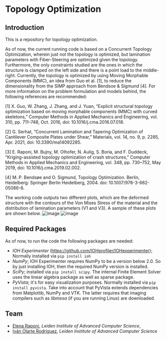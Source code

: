 # Topology Optimization
## Introduction
This is a repository for topology optimization.

As of now, the current running code is based on a Concurrent Topology Optimization, wherein just not the topology is optimized, but lamination parameters with Fiber-Steering are optimized given the topology. Furthermore, the only constraints studied are the ones in which the structure is clamped on the left side and there is a point load to the middle-right. Currently, the topology is optimized by using Moving Morphable Components (MMC), an idea from Guo et al. [1], to reduce the dimensionality from the SIMP approach from Bendsoe & Sigmund [4]. For more information on the problem formulation and models behind, the following references are recommended:


[1] X. Guo, W. Zhang, J. Zhang, and J. Yuan, “Explicit structural topology optimization based on moving morphable components (MMC) with curved skeletons,” Computer Methods in Applied Mechanics and Engineering, vol. 310, pp. 711–748, Oct. 2016, doi: 10.1016/j.cma.2016.07.018.

[2] G. Serhat, “Concurrent Lamination and Tapering Optimization of Cantilever Composite Plates under Shear,” Materials, vol. 14, no. 9, p. 2285, Apr. 2021, doi: 10.3390/ma14092285.

[3] E. Raponi, M. Bujny, M. Olhofer, N. Aulig, S. Boria, and F. Duddeck, “Kriging-assisted topology optimization of crash structures,” Computer Methods in Applied Mechanics and Engineering, vol. 348, pp. 730–752, May 2019, doi: 10.1016/j.cma.2019.02.002.

[4] M. P. Bendsøe and O. Sigmund, Topology Optimization. Berlin, Heidelberg: Springer Berlin Heidelberg, 2004. doi: 10.1007/978-3-662-05086-6.

The working code outputs two different plots, which are the deformed structure with the contours of the Von Mises Stress of the material and the distribution of lamination parameters (V1 and V3). A sample of these plots are shown below.
![image](https://github.com/user-attachments/assets/9105270f-19b4-4fd0-9579-9f0ff94f15e3)
![image](https://github.com/user-attachments/assets/02c6ea6e-1cc2-4806-b623-f6f76f9fb223)

## Required Packages
As of now, to run the code the following packages are needed:
- *IOH Experimenter* (https://github.com/IOHprofiler/IOHexperimenter); Normally installed via `pip install ioh`
- *NumPy*; IOH Experimenter requires NumPy to be a version below 2.0. So by just installing IOH, then the required NumPy version is installed.
- *SciPy*; installed via `pip install scipy`. The internal Finite Element Solver uses the linear algebra package as well as sparse package. 
- *PyVista*; it's for easy visualization purposes. Normally installed via `pip install pyvista`. Take into account that PyVista extends dependencies from Matplotlib, NumPy and VTK. The latter requires that imaging compilers such as _libmesa_ (if you are running Linux) are downloaded.

## Team
* [Elena Raponi](https://www.universiteitleiden.nl/en/staffmembers/elena-raponi#tab-1), *Leiden Institute of Advanced Computer Science*,
* [Iván Olarte Rodríguez](https://www.universiteitleiden.nl/en/staffmembers/ivan-olarte-rodriguez#tab-1), *Leiden Institute of Advanced Computer Science*



